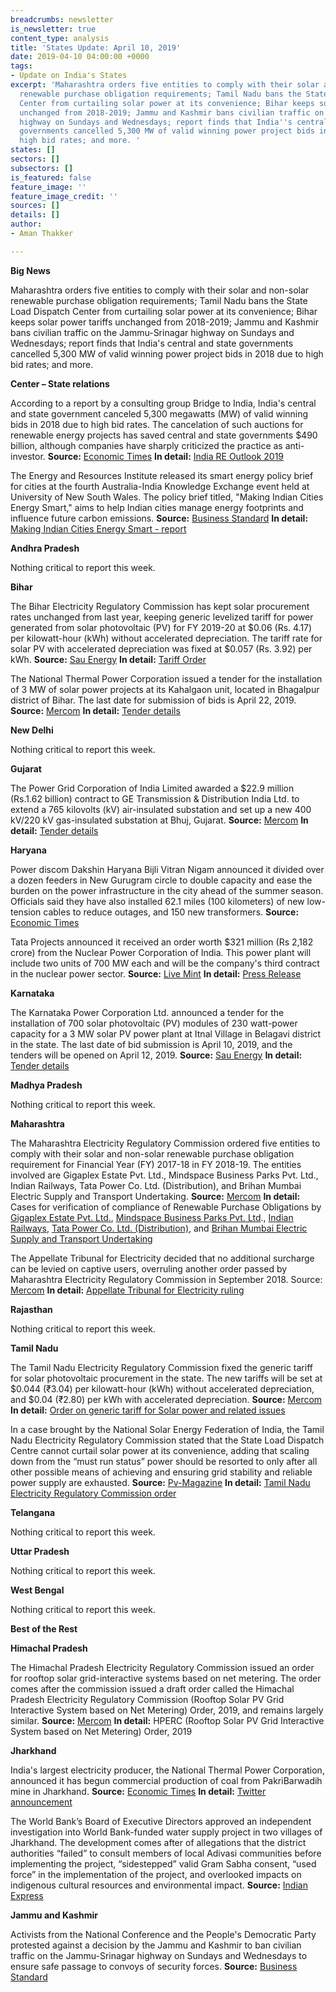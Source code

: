 ```yaml
---
breadcrumbs: newsletter
is_newsletter: true
content_type: analysis
title: 'States Update: April 10, 2019'
date: 2019-04-10 04:00:00 +0000
tags:
- Update on India's States
excerpt: 'Maharashtra orders five entities to comply with their solar and non-solar
  renewable purchase obligation requirements; Tamil Nadu bans the State Load Dispatch
  Center from curtailing solar power at its convenience; Bihar keeps solar power tariffs
  unchanged from 2018-2019; Jammu and Kashmir bans civilian traffic on the Jammu-Srinagar
  highway on Sundays and Wednesdays; report finds that India''s central and state
  governments cancelled 5,300 MW of valid winning power project bids in 2018 due to
  high bid rates; and more. '
states: []
sectors: []
subsectors: []
is_featured: false
feature_image: ''
feature_image_credit: ''
sources: []
details: []
author:
- Aman Thakker

---
```

**Big News**

Maharashtra orders five entities to comply with their solar and non-solar renewable purchase obligation requirements; Tamil Nadu bans the State Load Dispatch Center from curtailing solar power at its convenience; Bihar keeps solar power tariffs unchanged from 2018-2019; Jammu and Kashmir bans civilian traffic on the Jammu-Srinagar highway on Sundays and Wednesdays; report finds that India's central and state governments cancelled 5,300 MW of valid winning power project bids in 2018 due to high bid rates; and more.

**Center – State relations**

According to a report by a consulting group Bridge to India, India's central and state government canceled 5,300 megawatts (MW) of valid winning bids in 2018 due to high bid rates. The cancelation of such auctions for renewable energy projects has saved central and state governments $490 billion, although companies have sharply criticized the practice as anti-investor. **Source:** [Economic Times](https://economictimes.indiatimes.com/industry/energy/power/scrapping-renewable-energy-projects-saved-rs-3400-cr-mnre-secretary/articleshow/68714627.cms) **In detail:** [India RE Outlook 2019](https://bridgetoindia.com/report/india-re-outlook-2019-i-january-2019/)

The Energy and Resources Institute released its smart energy policy brief for cities at the fourth Australia-India Knowledge Exchange event held at University of New South Wales. The policy brief titled, "Making Indian Cities Energy Smart," aims to help Indian cities manage energy footprints and influence future carbon emissions. **Source:** [Business Standard](https://www.business-standard.com/article/news-ians/teri-aids-unsw-to-establish-urban-living-labs-in-india-119040300027_1.html) **In detail:** [Making Indian Cities Energy Smart - report](https://www.teriin.org/sites/default/files/2019-03/Making-Indian-Cities-Energy-Smart_UNSW-TERI.pdf)

**Andhra Pradesh**

Nothing critical to report this week.

**Bihar**

The Bihar Electricity Regulatory Commission has kept solar procurement rates unchanged from last year, keeping generic levelized tariff for power generated from solar photovoltaic (PV) for FY 2019-20 at $0.06 (Rs. 4.17) per kilowatt-hour (kWh) without accelerated depreciation. The tariff rate for solar PV with accelerated depreciation was fixed at $0.057 (Rs. 3.92) per kWh. **Source:** [Sau Energy](https://www.saurenergy.com/solar-energy-news/bihar-generic-tariff-solar-projects-rs-4-17-kwh-fy-2019-20) **In detail:** [Tariff Order](https://berc.co.in/orders/other-orders/1983-in-the-matter-of-suo-motu-proceeding-for-determination-of-generic-levellised-tariff-of-power-generated-from-renewable-energy-sources-for-fy-2019-20)

The National Thermal Power Corporation issued a tender for the installation of 3 MW of solar power projects at its Kahalgaon unit, located in Bhagalpur district of Bihar. The last date for submission of bids is April 22, 2019. **Source:** [Mercom](https://mercomindia.com/3-mw-of-solar-ntpc-thermal-station-bihar/) **In detail:** [Tender details](http://www.ntpctender.com/uploads/job_29519.html)

**New Delhi**

Nothing critical to report this week.

**Gujarat**

The Power Grid Corporation of India Limited awarded a $22.9 million (Rs.1.62 billion) contract to GE Transmission & Distribution India Ltd. to extend a 765 kilovolts (kV) air-insulated substation and set up a new 400 kV/220 kV gas-insulated substation at Bhuj, Gujarat. **Source:** [Mercom](https://mercomindia.com/ge-voltage-substation-gujarats-bhuj-wind/) **In detail:** [Tender details](https://apps.powergridindia.com/pgciltenders/u/view-published-tender-details.aspx?tid=RKJ1QZ6jCgdiDGlo7NLAIPvwqwCSX9y47ZALuWb9nvRRgEYoBZqr9f5LPWQBs82EPEjqCqDU5gsfVKOXZeBOh2nzKQ9nmHlYkifzeCT8Yhlkiqohg2Is+w/7KUA+IawiDX6tYRBi8V/Uj0Kp0KXHjsMZ+Sw1WB6mvYFYWtIJNa4=)

**Haryana**

Power discom Dakshin Haryana Bijli Vitran Nigam announced it divided over a dozen feeders in New Gurugram circle to double capacity and ease the burden on the power infrastructure in the city ahead of the summer season. Officials said they have also installed 62.1 miles (100 kilometers) of new low-tension cables to reduce outages, and 150 new transformers. **Source:** [Economic Times](https://energy.economictimes.indiatimes.com/news/power/haryana-discom-completes-bifurcation-of-feeders-to-ease-load-on-power-infra/68704909)

Tata Projects announced it received an order worth $321 million (Rs 2,182 crore) from the Nuclear Power Corporation of India. This power plant will include two units of 700 MW each and will be the company's third contract in the nuclear power sector. **Source:** [Live Mint](https://www.livemint.com/companies/news/tata-projects-bags-321-million-order-from-npcil-1554299896825.html) **In detail:** [Press Release](https://www.prnewswire.com/in/news-releases/tata-projects-secures-npcil-order-totalling-around-usd-321-million-843847569.html)

**Karnataka**

The Karnataka Power Corporation Ltd. announced a tender for the installation of 700 solar photovoltaic (PV) modules of 230 watt-power capacity for a 3 MW solar PV power plant at Itnal Village in Belagavi district in the state. The last date of bid submission is April 10, 2019, and the tenders will be opened on April 12, 2019. **Source:** [Sau Energy](https://www.saurenergy.com/solar-energy-news/karnataka-tender-3-mw-solar-plant) **In detail:** [Tender details](http://karnatakapower.com/wp-content/uploads/2019/03/e-nit-13716.pdf?x86893)

**Madhya Pradesh**

Nothing critical to report this week.

**Maharashtra**

The Maharashtra Electricity Regulatory Commission ordered five entities to comply with their solar and non-solar renewable purchase obligation requirement for Financial Year (FY) 2017-18 in FY 2018-19. The entities involved are Gigaplex Estate Pvt. Ltd., Mindspace Business Parks Pvt. Ltd., Indian Railways, Tata Power Co. Ltd. (Distribution), and Brihan Mumbai Electric Supply and Transport Undertaking. **Source:** [Mercom](https://mercomindia.com/maharashtra-asks-entities-to-comply-rpo/) **In detail:** Cases for verification of compliance of Renewable Purchase Obligations by [Gigaplex Estate Pvt. Ltd.](http://www.mercindia.org.in/pdf/Order%2058%2042/Order-42%20of%202019-02042019.pdf), [Mindspace Business Parks Pvt. Ltd](http://www.mercindia.org.in/pdf/Order%2058%2042/Order-41%20of%202019-02042019.pdf)., [Indian Railways](http://www.mercindia.org.in/pdf/Order%2058%2042/Order-40%20of%202019-02042019.pdf), [Tata Power Co. Ltd. (Distribution)](http://www.mercindia.org.in/pdf/Order%2058%2042/Order-38%20of%202019-02042019.pdf), and [Brihan Mumbai Electric Supply and Transport Undertaking](http://www.mercindia.org.in/pdf/Order%2058%2042/Order-37%20of%202019-02042019.pdf)

The Appellate Tribunal for Electricity decided that no additional surcharge can be levied on captive users, overruling another order passed by Maharashtra Electricity Regulatory Commission in September 2018. Source: [Mercom](https://mercomindia.com/no-additional-surcharge-for-captive-power-project-rules-aptel-in-maharashtra/) **In detail:** [Appellate Tribunal for Electricity ruling](http://aptel.gov.in/judgements/Judg2019/IA.No.%20354%20of%202019%20in%20A.No.%2078%20of%202019_03.04.19.pdf)

**Rajasthan**

Nothing critical to report this week.

**Tamil Nadu**

The Tamil Nadu Electricity Regulatory Commission fixed the generic tariff for solar photovoltaic procurement in the state. The new tariffs will be set at $0.044 (₹3.04) per kilowatt-hour (kWh) without accelerated depreciation, and $0.04 (₹2.80) per kWh with accelerated depreciation. **Source:** [Mercom](https://mercomindia.com/generic-tariff-solar-tamil-nadu-3-04-kwh/) **In detail:** [Order on generic tariff for Solar power and related issues](http://www.tnerc.gov.in/orders/Tariff%20Order%202009/2019/Solar-5-29-03-2019.pdf)

In a case brought by the National Solar Energy Federation of India, the Tamil Nadu Electricity Regulatory Commission stated that the State Load Dispatch Centre cannot curtail solar power at its convenience, adding that scaling down from the “must run status” power should be resorted to only after all other possible means of achieving and ensuring grid stability and reliable power supply are exhausted. **Source:** [Pv-Magazine](https://www.pv-magazine-india.com/2019/04/03/state-cant-curtail-solar-power-at-convenience-says-tamil-nadu-electricity-regulator/) **In detail:** [Tamil Nadu Electricity Regulatory Commission order](http://www.tnerc.gov.in/orders/commn%20order/2019/National-MPNo16of2016.pdf)

**Telangana**

Nothing critical to report this week.

**Uttar Pradesh**

Nothing critical to report this week.

**West Bengal**

Nothing critical to report this week.

**Best of the Rest**

**Himachal Pradesh**

The Himachal Pradesh Electricity Regulatory Commission issued an order for rooftop solar grid-interactive systems based on net metering. The order comes after the commission issued a draft order called the Himachal Pradesh Electricity Regulatory Commission (Rooftop Solar PV Grid Interactive System based on Net Metering) Order, 2019, and remains largely similar. **Source:** [Mercom](https://mercomindia.com/net-metering-order-rooftop-solar-himachal/) **In detail:** HPERC (Rooftop Solar PV Grid Interactive System based on Net Metering) Order, 2019

**Jharkhand**

India's largest electricity producer, the National Thermal Power Corporation, announced it has begun commercial production of coal from PakriBarwadih mine in Jharkhand. **Source:** [Economic Times](https://energy.economictimes.indiatimes.com/news/coal/ntpc-starts-commercial-production-from-pakri-barwadih-coal-mine-in-jharkhand/68672358) **In detail:** [Twitter announcement](https://twitter.com/ntpclimited/status/1112598535139000321)

The World Bank’s Board of Executive Directors approved an independent investigation into World Bank-funded water supply project in two villages of Jharkhand. The development comes after of allegations that the district authorities “failed” to consult members of local Adivasi communities before implementing the project, “sidestepped” valid Gram Sabha consent, “used force” in the implementation of the project, and overlooked impacts on indigenous cultural resources and environmental impact. **Source:** [Indian Express](https://indianexpress.com/article/india/adivasi-residents-complain-inspection-panel-finds-anomalies-nod-for-probe-into-world-bank-funded-project-in-jharkhand-5657583/)

**Jammu and Kashmir**

Activists from the National Conference and the People's Democratic Party protested against a decision by the Jammu and Kashmir to ban civilian traffic on the Jammu-Srinagar highway on Sundays and Wednesdays to ensure safe passage to convoys of security forces. **Source:** [Business Standard](https://www.business-standard.com/article/news-ians/protests-against-jammu-and-kashmir-highway-ban-119040700257_1.html)
